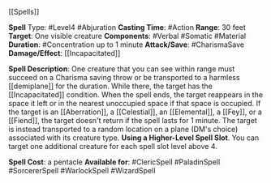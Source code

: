 [[Spells]]

**Spell** Type: #Level4 #Abjuration 
**Casting Time**: #Action 
**Range**: 30 feet
**Target**: One visible creature
**Components**: #Verbal #Somatic #Material 
**Duration**: #Concentration up to 1 minute
**Attack/Save**: #CharismaSave 
**Damage/Effect**: [[Incapacitated]]

**Spell Description**: 
	One creature that you can see within range must succeed on a Charisma saving throw or be transported to a harmless [[demiplane]] for the duration. While there, the target has the [[Incapacitated]] condition. When the spell ends, the target reappears in the space it left or in the nearest unoccupied space if that space is occupied. 
	If the target is an [[Aberration]], a [[Celestial]], an [[Elemental]], a [[Fey]], or a [[Fiend]], the target doesn't return if the spell lasts for 1 minute. The target is instead transported to a random location on a plane (DM's choice) associated with its creature type.
	**Using a Higher-Level Spell Slot**. You can target one additional creature for each spell slot level above 4.

**Spell Cost**: a pentacle
**Available for**: #ClericSpell #PaladinSpell #SorcererSpell #WarlockSpell #WizardSpell 
